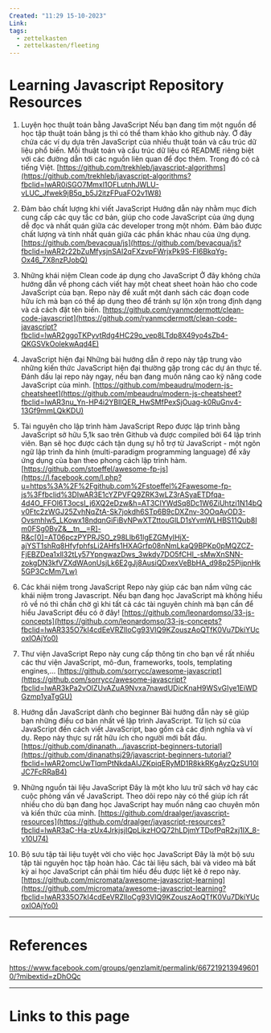 ```yaml
---
Created: "11:29 15-10-2023"
Link: 
tags:
  - zettelkasten
  - zettelkasten/fleeting
---
```


# Learning Javascript Repository Resources 
1. Luyện học thuật toán bằng JavaScript
Nếu bạn đang tìm một nguồn để học tập thuật toán bằng js thì có thể tham khảo kho github này. Ở đây chứa các ví dụ dựa trên JavaScript của nhiều thuật toán và cấu trúc dữ liệu phổ biến. Mỗi thuật toán và cấu trúc dữ liệu có README riêng biệt với các đường dẫn tới các nguồn liên quan để đọc thêm. Trong đó có cả tiếng Việt.
[https://github.com/trekhleb/javascript-algorithms](https://github.com/trekhleb/javascript-algorithms?fbclid=IwAR0iSGO7Mmxl1OFLutnhJWLU-vLUC_Jfwek9jB5q_b5J2itzFPuaFO2v1W8)

2. Đảm bảo chất lượng khi viết JavaScript
Hướng dẫn này nhằm mục đích cung cấp các quy tắc cơ bản, giúp cho code JavaScript của ứng dụng dễ đọc và nhất quán giữa các developer trong một nhóm. Đảm bảo được chất lượng và tính nhất quán giữa các phần khác nhau của ứng dụng.
[https://github.com/bevacqua/js](https://github.com/bevacqua/js?fbclid=IwAR2r22bZuMfysjnSAI2qFXzvpFWrjxPk9S-FI6BkqYg-Ox46_7X8nzPJobQ)

3. Những khái niệm Clean code áp dụng cho JavaScript
Ở đây không chứa hướng dẫn về phong cách viết hay một cheat sheet hoàn hảo cho code JavaScript của bạn. Repo này đề xuất một danh sách các đoạn code hữu ích mà bạn có thể áp dụng theo để tránh sự lộn xộn trong định dạng và cả cách đặt tên biến.
[https://github.com/ryanmcdermott/clean-code-javascript](https://github.com/ryanmcdermott/clean-code-javascript?fbclid=IwAR2ggoTKPyvtRdg4HC29o_vep8LTdp8X49yo4sZb4-QKGSVkOolekwAqd4E)


4. JavaScript hiện đại
Những bài hướng dẫn ở repo này tập trung vào những kiến thức JavaScript hiện đại thường gặp trong các dự án thực tế. Đánh dấu lại repo này ngay, nếu bạn đang muốn nâng cao kỹ năng code JavaScript của mình.
[https://github.com/mbeaudru/modern-js-cheatsheet](https://github.com/mbeaudru/modern-js-cheatsheet?fbclid=IwAR3nu_Yn-HP4i2YBIlQER_HwSMfPexSjOuag-k0RuGnv4-13Gf9mmLQkKDU)


5. Tài nguyên cho lập trình hàm JavaScript
Repo được lập trình bằng JavaScript sở hữu 5,1k sao trên Github và được compiled bởi 64 lập trình viên. Bạn sẽ học được cách tận dụng sự hỗ trợ từ JavaScript - một ngôn ngữ lập trình đa hình (multi-paradigm programming language) để xây ứng dụng của bạn theo phong cách lập trình hàm.
[https://github.com/stoeffel/awesome-fp-js](https://l.facebook.com/l.php?u=https%3A%2F%2Fgithub.com%2Fstoeffel%2Fawesome-fp-js%3Ffbclid%3DIwAR3E1cYZPVFQ9ZRK3wLZ3rASyaETDfqa-4d4O_FFOl6T3ocsI_j6XQ2eDzw&h=AT3CIYWdSq8Dc1W6ZiUhtzi1N14bQv0Ftc2zWGJ25ZvhNqZtA-Sk7jokdh6STp6B9cDXZnv-3OOqAvOD3-Ovsmhlw5_LKowx18ndqnGiFiBvNPwXTZttouGlLD1sYvmWLHBS11Qub8Im0FSg0BvZ&__tn__=R]-R&c[0]=AT06pczPYPRJSO_z98Llb61lgEZGMyIHjX-ajYST1shRq8HfyfphfsLi2AHfs1HXAGrfp08nNmLkaQ9BPKp0pMQZCZ-FjEBZDea1xll32tLy57YpngwazDws_3wkdy7DO5fCHl_-sMwXnSNN-zokgDN3kfVZXdWAonUsjLk6E2gJj8AusiQDxexVeBbHA_d98p25PijpnHk5GP3CcMm7Lw)

6. Các khái niệm trong JavaScript
Repo này giúp các bạn nắm vững các khái niệm trong Javascript. Nếu bạn đang học JavaScript mà không hiểu rõ về nó thì chần chờ gì khi tất cả các tài nguyên chính mà bạn cần để hiểu JavaScript đều có ở đây!
[https://github.com/leonardomso/33-js-concepts](https://github.com/leonardomso/33-js-concepts?fbclid=IwAR335O7kI4cdEeVRZIloCg93VIQ9KZouszAoQTfK0Vu7DkiYUcoxIOAjYo0)

7. Thư viện JavaScript
Repo này cung cấp thông tin cho bạn về rất nhiều các thư viện JavaScript, mô-đun, frameworks, tools, templating engines,...
[https://github.com/sorrycc/awesome-javascript](https://github.com/sorrycc/awesome-javascript?fbclid=IwAR3kPa2vOIZUvAZuA9Nvxa7nawdUDicKnaH9WSvGIye1EiWDGzmp1yaTgGU)

8. Hướng dẫn JavaScript dành cho beginner
Bài hướng dẫn này sẽ giúp bạn những điều cơ bản nhất về lập trình JavaScript. Từ lịch sử của JavaScript đến cách viết JavaScript, bao gồm cả các định nghĩa và ví dụ. Repo này thực sự rất hữu ích cho người mới bắt đầu.
[https://github.com/dinanath.../javascript-beginners-tutorial](https://github.com/dinanathsj29/javascript-beginners-tutorial?fbclid=IwAR2omcUwTlqmPtNkdaAIJZKpiqERyMD1R8kkRKgAyzQzSU10lJC7FcRRaB4)


9. Những nguồn tài liệu JavaScript
Đây là một kho lưu trữ sách vở hay các cuộc phỏng vấn về JavaScript. Theo dõi repo này có thể giúp ích rất nhiều cho dù bạn đang học JavaScript hay muốn nâng cao chuyên môn và kiến thức của mình.
[https://github.com/draalger/javascript-resources](https://github.com/draalger/javascript-resources?fbclid=IwAR3aC-Ha-zUx4JrkjsjIQpLikzHOQ72hLDjmYTDofPqR2xj1IX_8-v10U74)

11. Bộ sưu tập tài liệu tuyệt vời cho việc học JavaScript
Đây là một bộ sưu tập tài nguyên học tập hoàn hảo. Các tài liệu sách, bài và video mà bất kỳ ai học JavaScript cần phải tìm hiểu đều được liệt kê ở repo này.
[https://github.com/micromata/awesome-javascript-learning](https://github.com/micromata/awesome-javascript-learning?fbclid=IwAR335O7kI4cdEeVRZIloCg93VIQ9KZouszAoQTfK0Vu7DkiYUcoxIOAjYo0)


--- 
# References

https://www.facebook.com/groups/genzlamit/permalink/6672192139496010/?mibextid=zDhOQc

--- 
# Links to this page


